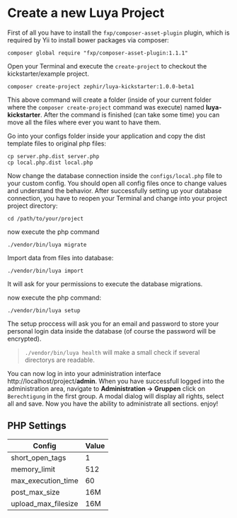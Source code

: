 Create a new Luya Project
================

First of all you have to install the `fxp/composer-asset-plugin` plugin, which is required by Yii to install bower packages via composer:

```
composer global require "fxp/composer-asset-plugin:1.1.1"
```

Open your Terminal and execute the `create-project` to checkout the kickstarter/example project. 

```
composer create-project zephir/luya-kickstarter:1.0.0-beta1
```

This above command will create a folder (inside of your current folder where the `composer create-project` command was execute) named __luya-kickstarter__. After the command is finished (can take some time) you can move all the files where ever you want to have them.

Go into your configs folder inside your application and copy the dist template files to original php files:

```
cp server.php.dist server.php
cp local.php.dist local.php
```

Now change the database connection inside the `configs/local.php` file to your custom config. You should open all config files once to change values and understand the behavior. After successfully setting up your database connection, you have to reopen your Terminal and change into your project project directory:

```
cd /path/to/your/project
```

now execute the php command

```
./vendor/bin/luya migrate
```

Import data from files into database:

```
./vendor/bin/luya import
```

It will ask for your permissions to execute the database migrations.

now execute the php command:

```
./vendor/bin/luya setup
```

The setup proccess will ask you for an email and password to store your personal login data inside the database (of course the password will be encrypted).

> `./vendor/bin/luya health` will make a small check if several directorys are readable.

You can now log in into your administration interface http://localhost/project/__admin__. When you have successfull logged into the administration area, navigate to __Administration -> Gruppen__ click on `Berechtigung` in the first group. A modal dialog will display all rights, select all and save. Now you have the ability to administrate all sections. enjoy! 

PHP Settings
------------

|Config |Value
|--- |----
|short_open_tags | 1
|memory_limit |512
|max_execution_time|60
|post_max_size|16M
|upload_max_filesize|16M